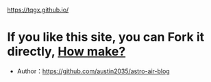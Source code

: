 https://tqgx.github.io/

# If you like this site, you can Fork it directly, [How make?](https://tqgx.github.io/posts/2/)
- Author：https://github.com/austin2035/astro-air-blog
